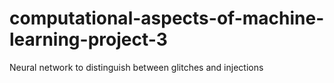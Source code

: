 # computational-aspects-of-machine-learning-project-3
Neural network to distinguish between glitches and injections
